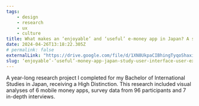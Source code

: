 ```yaml
---
tags:
    - design
    - research
    - ux
    - culture
title: What makes an ‘enjoyable’ and ‘useful’ e-money app in Japan? A study of User Interface and User Experience design in popular Japanese e-money platforms.
date: 2024-04-26T13:18:22.305Z
# permalink: false
externalLink: "https://drive.google.com/file/d/1XN8UkpaCIBhingTyqoShaxi8quqG1v3F/view"
slug: ‘enjoyable’-‘useful’-money-app-japan-study-user-interface-user-experience-design-popular-japanese-money-platforms
---
```


A year-long research project I completed for my Bachelor of International Studies in Japan, receiving a High Distinction. This research included visual analyses of 6 mobile money apps, survey data from 96 participants and 7 in-depth interviews.

